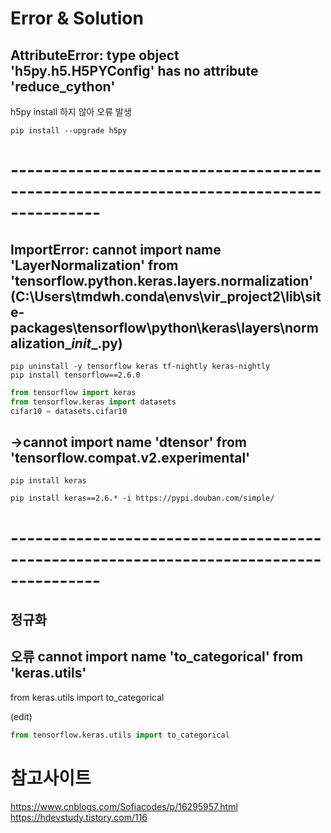 
# Error & Solution
## AttributeError: type object 'h5py.h5.H5PYConfig' has no attribute '__reduce_cython__'

h5py install 하지 않아 오류 발생 
```anaconda
pip install --upgrade h5py
```
# ---------------------------------------------------------------------------------------


## ImportError: cannot import name 'LayerNormalization' from 'tensorflow.python.keras.layers.normalization' (C:\Users\tmdwh\.conda\envs\vir_project2\lib\site-packages\tensorflow\python\keras\layers\normalization\__init__.py)

```anaconda
pip uninstall -y tensorflow keras tf-nightly keras-nightly
pip install tensorflow==2.6.0
```

```python
from tensorflow import keras
from tensorflow.keras import datasets
cifar10 = datasets.cifar10 
```
## ->cannot import name 'dtensor' from 'tensorflow.compat.v2.experimental'

```anaconda
pip install keras
```



```anaconda
pip install keras==2.6.* -i https://pypi.douban.com/simple/
```

# ---------------------------------------------------------------------------------------

## 정규화
## 오류 cannot import name 'to_categorical' from 'keras.utils'
from keras.utils import to_categorical

(edit)
```python
from tensorflow.keras.utils import to_categorical
```



# 참고사이트 
https://www.cnblogs.com/Sofiacodes/p/16295957.html
https://hdevstudy.tistory.com/116


